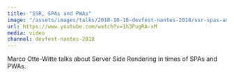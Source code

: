 ```yaml
---
title: "SSR, SPAs and PWAs"
image: "/assets/images/talks/2018-10-18-devfest-nantes-2018/ssr-spas-and-pwas.png"
url: https://www.youtube.com/watch?v=1h3PugRA-xM
media: video
channel: devfest-nantes-2018
---
```


Marco Otte-Witte talks about Server Side Rendering in times of SPAs and PWAs.
